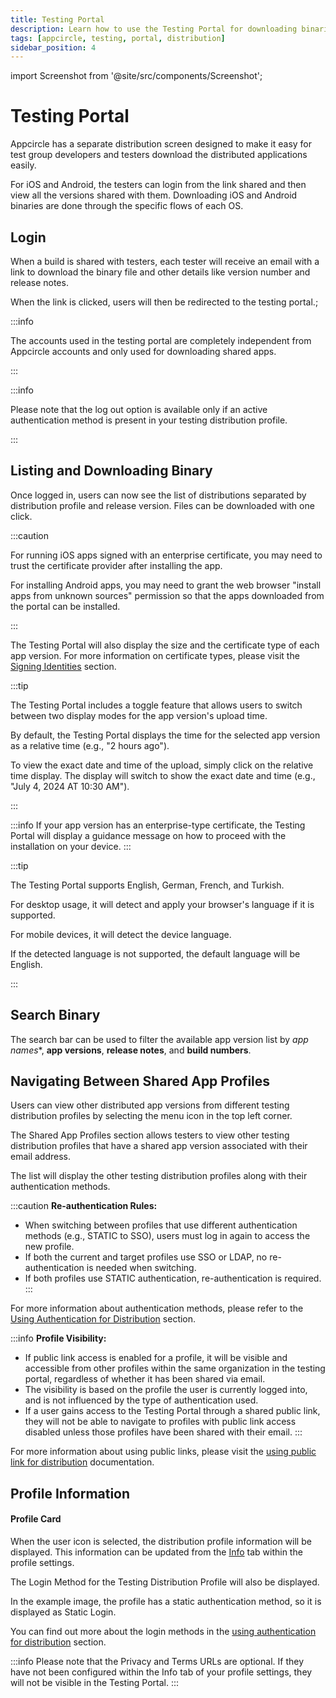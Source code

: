 ```yaml
---
title: Testing Portal
description: Learn how to use the Testing Portal for downloading binaries. Streamline your app testing process with Appcircle.
tags: [appcircle, testing, portal, distribution]
sidebar_position: 4
---
```


import Screenshot from '@site/src/components/Screenshot';

# Testing Portal

Appcircle has a separate distribution screen designed to make it easy for test group developers and testers download the distributed applications easily.

For iOS and Android, the testers can login from the link shared and then view all the versions shared with them. Downloading iOS and Android binaries are done through the specific flows of each OS.

## Login

When a build is shared with testers, each tester will receive an email with a link to download the binary file and other details like version number and release notes.

When the link is clicked, users will then be redirected to the testing portal.;

:::info

The accounts used in the testing portal are completely independent from Appcircle accounts and only used for downloading shared apps.

:::

<Screenshot url="https://cdn.appcircle.io/docs/assets/BE-4071-portalentry.png" />

<Screenshot url="https://cdn.appcircle.io/docs/assets/BE-4163-mobilex.png" />

:::info

Please note that the log out option is available only if an active authentication method is present in your testing distribution profile.

:::

## Listing and Downloading Binary

Once logged in, users can now see the list of distributions separated by distribution profile and release version. Files can be downloaded with one click.

:::caution

For running iOS apps signed with an enterprise certificate, you may need to trust the certificate provider after installing the app.

For installing Android apps, you may need to grant the web browser "install apps from unknown sources" permission so that the apps downloaded from the portal can be installed.

:::

<Screenshot url="https://cdn.appcircle.io/docs/assets/BE-4071-portal2.png" />

The Testing Portal will also display the size and the certificate type of each app version. For more information on certificate types, please visit the [Signing Identities](/signing-identities) section.

<Screenshot url="https://cdn.appcircle.io/docs/assets/BE-4071-size.png" />

:::tip

The Testing Portal includes a toggle feature that allows users to switch between two display modes for the app version's upload time.

By default, the Testing Portal displays the time for the selected app version as a relative time (e.g., "2 hours ago").

To view the exact date and time of the upload, simply click on the relative time display. The display will switch to show the exact date and time (e.g., "July 4, 2024 AT 10:30 AM").

:::

<Screenshot url="https://cdn.appcircle.io/docs/assets/BE-4071-dates1.png" />

<Screenshot url="https://cdn.appcircle.io/docs/assets/BE-4071-dates2.png" />

:::info
If your app version has an enterprise-type certificate, the Testing Portal will display a guidance message on how to proceed with the installation on your device.
:::

<Screenshot url="https://cdn.appcircle.io/docs/assets/BE-4071-enterprise.png" />

:::tip

The Testing Portal supports English, German, French, and Turkish.

For desktop usage, it will detect and apply your browser's language if it is supported.

For mobile devices, it will detect the device language.

If the detected language is not supported, the default language will be English.

:::

<Screenshot url="https://cdn.appcircle.io/docs/assets/BE-4071-language.png" />

## Search Binary

The search bar can be used to filter the available app version list by *app names**, **app versions**, **release notes**, and **build numbers**. 

<Screenshot url="https://cdn.appcircle.io/docs/assets/BE-4071-portal5.png" />

<Screenshot url="https://cdn.appcircle.io/docs/assets/BE-4071-portal.png" />

## Navigating Between Shared App Profiles

Users can view other distributed app versions from different testing distribution profiles by selecting the menu icon in the top left corner.

<Screenshot url="https://cdn.appcircle.io/docs/assets/BE-4071-portal4.png" />

The Shared App Profiles section allows testers to view other testing distribution profiles that have a shared app version associated with their email address.

<Screenshot url="https://cdn.appcircle.io/docs/assets/BE-4163-portal.png" />

The list will display the other testing distribution profiles along with their authentication methods.

:::caution
**Re-authentication Rules:**
- When switching between profiles that use different authentication methods (e.g., STATIC to SSO), users must log in again to access the new profile.
- If both the current and target profiles use SSO or LDAP, no re-authentication is needed when switching.
- If both profiles use STATIC authentication, re-authentication is required.
:::

For more information about authentication methods, please refer to the [Using Authentication for Distribution](/testing-distribution/create-or-select-a-distribution-profile#authentication) section.

:::info
**Profile Visibility:**
- If public link access is enabled for a profile, it will be visible and accessible from other profiles within the same organization in the testing portal, regardless of whether it has been shared via email.
- The visibility is based on the profile the user is currently logged into, and is not influenced by the type of authentication used.
- If a user gains access to the Testing Portal through a shared public link, they will not be able to navigate to profiles with public link access disabled unless those profiles have been shared with their email.
:::

For more information about using public links, please visit the [using public link for distribution](/testing-distribution/create-or-select-a-distribution-profile#public-link) documentation.

## Profile Information

#### Profile Card

When the user icon is selected, the distribution profile information will be displayed. This information can be updated from the [Info](/testing-distribution/create-or-select-a-distribution-profile#information) tab within the profile settings.

<Screenshot url='https://cdn.appcircle.io/docs/assets/BE-4071-info2.png' />

The Login Method for the Testing Distribution Profile will also be displayed.

In the example image, the profile has a static authentication method, so it is displayed as Static Login.

You can find out more about the login methods in the [using authentication for distribution](/testing-distribution/create-or-select-a-distribution-profile#authentication) section.

:::info
Please note that the Privacy and Terms URLs are optional. If they have not been configured within the Info tab of your profile settings, they will not be visible in the Testing Portal.
:::
